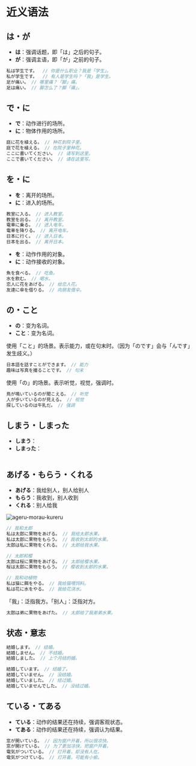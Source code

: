 # 近义语法

## は・が

- **は**：强调话题，即「は」之后的句子。
- **が**：强调主语，即「が」之前的句子。

```js
私は学生です。  // 你是什么职业？我是「学生」。
私が学生です。  // 有人是学生吗？「我」是学生。
足が痛い。 // 哪里痛？「脚」痛。
足は痛い。 // 脚怎么了？脚「痛」。
```

## で・に

- **で**：动作进行的场所。
- **に**：物体作用的场所。

```js
庭に花を植える。 // 种花到院子里。
庭で花を植える。 // 在院子里种花。
ここに書いてください。 // 请写到这里。
ここで書いてください。 // 请在这里写。
```

## を・に

- **を**：离开的场所。
- **に**：进入的场所。

```js
教室に入る。 // 进入教室。
教室を出る。 // 离开教室。
電車に乗る。 // 进入电车。
電車を降りる。 // 离开电车。
日本に行く。 // 进入日本。
日本を出る。 // 离开日本。
```

- **を**：动作作用的对象。
- **に**：动作接收的对象。

```js
魚を食べる。 // 吃鱼。
水を飲む。 // 喝水。
恋人に花をあげる。 // 给恋人花。
友達に傘を借りる。 // 向朋友借伞。
```

## の・こと

- **の**：变为名词。
- **こと**：变为名词。

使用「こと」的场景。表示能力，或在句末时。（因为「のです」会与「んです」发生歧义。）

```js
日本語を話すことができます。 // 能力
趣味は写真を撮ることです。 // 句末
```

使用「の」的场景。表示听觉，视觉，强调时。

```js
鳥が鳴いているのが聞こえる。 // 听觉
人が歩いているのが見える。 // 视觉
探しているのは牛乳だ。 // 强调
```

## しまう・しまった

- **しまう**：
- **しまった**：

```js

```

## あげる・もらう・くれる

- **あげる**：我给别人，别人给别人
- **もらう**：我收到，别人收到
- **くれる**：别人给我

![ageru-morau-kureru](/vocab-compare-ageru-morau-kureru.svg)

```js
// 我和太郎
私は太郎に果物をあげる。 // 我给太郎水果。
私は太郎に果物をもらう。 // 我收到太郎的水果。
太郎は私に果物をくれる。 // 太郎给我水果。

// 太郎和樱
太郎は桜に果物をあげる。 // 太郎给樱水果。
桜は太郎に果物をもらう。 // 樱收到太郎的水果。

// 我和动植物
私は猫に餌をやる。 // 我给猫喂饲料。
私は花に水をやる。 // 我给花浇水。
```

「我」：泛指我方。「别人」：泛指对方。

```js
太郎は弟に果物をあげた。 // 太郎给了我弟弟水果。
```

## 状态・意志

```js
結婚します。 // 结婚。
結婚しません。 // 不结婚。
結婚しました。 // 上个月结的婚。

結婚しています。 // 结婚了。
結婚していません。 // 没结婚。
結婚していました。 // 结过婚。
結婚していませんでした。 // 没结过婚。
```

## ている・てある

- **ている**：动作的结果还在持续，强调客观状态。
- **てある**：动作的结果还在持续，强调认为结果。

```js
窓が開いている。 // 因为窗户开着，所以很凉快。
窓が開けている。 // 为了更加凉快，把窗户开着。
電気がついている。 // 灯开着，却没有人在。
電気がつけている。 // 灯开着，可能有小偷。
```

